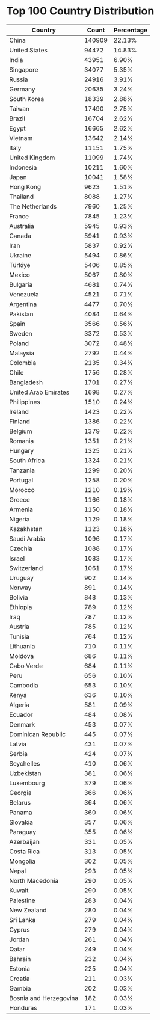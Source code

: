 # Top 100 Country Distribution
| Country | Count | Percentage |
|----|----|----|
| China | 140909 | 22.13% |
| United States | 94472 | 14.83% |
| India | 43951 | 6.90% |
| Singapore | 34077 | 5.35% |
| Russia | 24916 | 3.91% |
| Germany | 20635 | 3.24% |
| South Korea | 18339 | 2.88% |
| Taiwan | 17490 | 2.75% |
| Brazil | 16704 | 2.62% |
| Egypt | 16665 | 2.62% |
| Vietnam | 13642 | 2.14% |
| Italy | 11151 | 1.75% |
| United Kingdom | 11099 | 1.74% |
| Indonesia | 10211 | 1.60% |
| Japan | 10041 | 1.58% |
| Hong Kong | 9623 | 1.51% |
| Thailand | 8088 | 1.27% |
| The Netherlands | 7960 | 1.25% |
| France | 7845 | 1.23% |
| Australia | 5945 | 0.93% |
| Canada | 5941 | 0.93% |
| Iran | 5837 | 0.92% |
| Ukraine | 5494 | 0.86% |
| Türkiye | 5406 | 0.85% |
| Mexico | 5067 | 0.80% |
| Bulgaria | 4681 | 0.74% |
| Venezuela | 4521 | 0.71% |
| Argentina | 4477 | 0.70% |
| Pakistan | 4084 | 0.64% |
| Spain | 3566 | 0.56% |
| Sweden | 3372 | 0.53% |
| Poland | 3072 | 0.48% |
| Malaysia | 2792 | 0.44% |
| Colombia | 2135 | 0.34% |
| Chile | 1756 | 0.28% |
| Bangladesh | 1701 | 0.27% |
| United Arab Emirates | 1698 | 0.27% |
| Philippines | 1510 | 0.24% |
| Ireland | 1423 | 0.22% |
| Finland | 1386 | 0.22% |
| Belgium | 1379 | 0.22% |
| Romania | 1351 | 0.21% |
| Hungary | 1325 | 0.21% |
| South Africa | 1324 | 0.21% |
| Tanzania | 1299 | 0.20% |
| Portugal | 1258 | 0.20% |
| Morocco | 1210 | 0.19% |
| Greece | 1166 | 0.18% |
| Armenia | 1150 | 0.18% |
| Nigeria | 1129 | 0.18% |
| Kazakhstan | 1123 | 0.18% |
| Saudi Arabia | 1096 | 0.17% |
| Czechia | 1088 | 0.17% |
| Israel | 1083 | 0.17% |
| Switzerland | 1061 | 0.17% |
| Uruguay | 902 | 0.14% |
| Norway | 891 | 0.14% |
| Bolivia | 848 | 0.13% |
| Ethiopia | 789 | 0.12% |
| Iraq | 787 | 0.12% |
| Austria | 785 | 0.12% |
| Tunisia | 764 | 0.12% |
| Lithuania | 710 | 0.11% |
| Moldova | 686 | 0.11% |
| Cabo Verde | 684 | 0.11% |
| Peru | 656 | 0.10% |
| Cambodia | 653 | 0.10% |
| Kenya | 636 | 0.10% |
| Algeria | 581 | 0.09% |
| Ecuador | 484 | 0.08% |
| Denmark | 453 | 0.07% |
| Dominican Republic | 445 | 0.07% |
| Latvia | 431 | 0.07% |
| Serbia | 424 | 0.07% |
| Seychelles | 410 | 0.06% |
| Uzbekistan | 381 | 0.06% |
| Luxembourg | 379 | 0.06% |
| Georgia | 366 | 0.06% |
| Belarus | 364 | 0.06% |
| Panama | 360 | 0.06% |
| Slovakia | 357 | 0.06% |
| Paraguay | 355 | 0.06% |
| Azerbaijan | 331 | 0.05% |
| Costa Rica | 313 | 0.05% |
| Mongolia | 302 | 0.05% |
| Nepal | 293 | 0.05% |
| North Macedonia | 290 | 0.05% |
| Kuwait | 290 | 0.05% |
| Palestine | 283 | 0.04% |
| New Zealand | 280 | 0.04% |
| Sri Lanka | 279 | 0.04% |
| Cyprus | 279 | 0.04% |
| Jordan | 261 | 0.04% |
| Qatar | 249 | 0.04% |
| Bahrain | 232 | 0.04% |
| Estonia | 225 | 0.04% |
| Croatia | 211 | 0.03% |
| Gambia | 202 | 0.03% |
| Bosnia and Herzegovina | 182 | 0.03% |
| Honduras | 171 | 0.03% |
